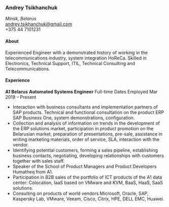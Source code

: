 ### Andrey Tsikhanchuk 
*Minsk, Belarus*   
andrey.tsikhanchuk@gmail.com   
+375 44 7101231


#### About
Experienced Engineer with a demonstrated history of working in the telecommunications industry, 
system integration HoReCa. Skilled in Electronics, Technical Support, ITIL, Technical Consulting and Telecommunications. 
#### Experience

**A1 Belarus**
**Automated Systems Engineer**
Full-time
Dates Employed
Mar 2019 – Present

- Interaction with business consultants and implementation partners of SAP products. Technical and functional consultation on the product ERP SAP Business One, system demonstrations, configuration.
- Collection and analysis of information on trends in the development of the ERP solutions market, participation in product promotion on the Belarusian market, preparation of presentations, pre-sale, assistance in writing marketing materials, order of service, SLA, interaction with the vendor.
- Identifying potential customers, forming a sales pipeline, establishing business contacts, negotiating, developing relationships with customers together with sales staff.
- Speaker of the School of Product Managers and Product Developers Humatheq from A1.
- Participation in B2B sales of the portfolio of ICT products of the A1 data center: Colocation, IaaS based on VMware and KVM, BaaS, HaaS, SaaS solutions.
- Consulting on products of world vendors Microsoft, Oracle, SAP, Kaspersky Lab, VMware, Veeam, Cisco, Citrix, HPE, DELL EMC, Huawei.
